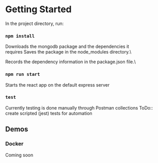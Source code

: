 

# Getting Started


In the project directory, run:

### `npm install `


Downloads the mongodb package and the dependencies it\
requires Saves the package in the node_modules directory.\

Records the dependency information in the package.json file.\


### `npm run start`

Starts the react app on the default express server 


### `test`

Currently testing is done manually through Postman collections
ToDo:: create scripted (jest) tests for automation

## Demos

### Docker
Coming soon